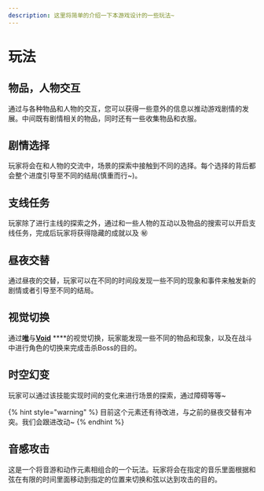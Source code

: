 ```yaml
---
description: 这里将简单的介绍一下本游戏设计的一些玩法~
---
```


# 玩法

## 物品，人物交互

通过与各种物品和人物的交互，您可以获得一些意外的信息以推动游戏剧情的发展。中间既有剧情相关的物品，同时还有一些收集物品和衣服。

## 剧情选择

玩家将会在和人物的交流中，场景的探索中接触到不同的选择。每个选择的背后都会整个进度引导至不同的结局\(慎重而行~\)。

## 支线任务

玩家除了进行主线的探索之外，通过和一些人物的互动以及物品的搜索可以开启支线任务，完成后玩家将获得隐藏的成就以及 ㊙ 

## 昼夜交替

通过昼夜的交替，玩家可以在不同的时间段发现一些不同的现象和事件来触发新的剧情或者引导至不同的结局。

## 视觉切换

通过[**唯**](role.md#role)与[**Void**](role.md#role) ****的视觉切换，玩家能发现一些不同的物品和现象，以及在战斗中进行角色的切换来完成击杀Boss的目的。

## 时空幻变

玩家可以通过该技能实现时间的变化来进行场景的探索，通过障碍等等~

{% hint style="warning" %}
目前这个元素还有待改进，与之前的昼夜交替有冲突。我们会跟进改动~
{% endhint %}

## 音感攻击

这是一个将音游和动作元素相组合的一个玩法。玩家将会在指定的音乐里面根据和弦在有限的时间里面移动到指定的位置来切换和弦以达到攻击的目的。



